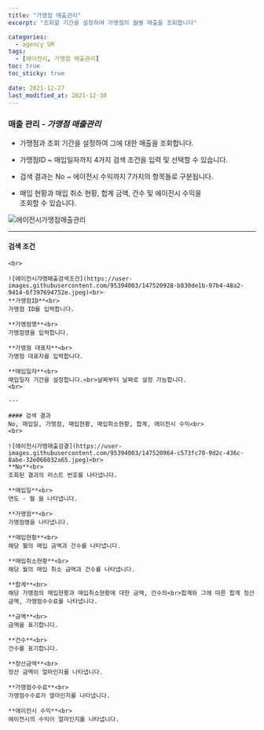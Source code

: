 ```yaml
---
title: "가맹점 매출관리"
excerpt: "조회할 기간을 설정하여 가맹점의 월별 매출을 조회합니다"

categories:
  - agency SM
tags:
  - [에이전시, 가맹점 매출관리]
toc: true
toc_sticky: true
 
date: 2021-12-27
last_modified_at: 2021-12-30
---
```

### 매출 관리 - *가맹점 매출관리*
- 가맹점과 조회 기간을 설정하여 그에 대한 매출을 조회합니다.

- 가맹점ID ~ 매입일자까지 4가지 검색 조건을 입력 및 선택할 수 있습니다.

- 검색 결과는 No ~ 에이전시 수익까지 7가지의 항목들로 구분됩니다.

- 매입 현황과 매입 취소 현황, 합계 금액, 건수 및 에이전시 수익을<br>조회할 수 있습니다.

![에이전시가맹점매출관리](https://user-images.githubusercontent.com/95394003/147520676-e8af30c6-84a8-419c-963b-dd0bc2fc5100.jpeg)
<br>

---

#### 검색 조건
```가맹점ID, 가맹점명, 가맹점 대표자, 매입일자<br>
<br>

![에이전시가맹매출검색조건](https://user-images.githubusercontent.com/95394003/147520928-b830de1b-97b4-48a2-9414-6f397694752e.jpeg)<br>
**가맹점ID**<br>
가맹점 ID를 입력합니다.

**가멩점명**<br>
가맹점명을 입력합니다.

**가맹점 대표자**<br>
가맹점 대표자를 입력합니다.

**매입일자**<br>
매입일자 기간을 설정합니다.<br>날짜부터 날짜로 설정 가능합니다.
<br>

---

#### 검색 결과
No, 매입일, 가맹점, 매입현황, 매입취소현황, 합계, 에이전시 수익<br>
<br>

![에이전시가맹매출검결](https://user-images.githubusercontent.com/95394003/147520964-c573fc70-9d2c-436c-8abe-32e066032a65.jpeg)<br>
**No**<br>
조회된 결과의 리스트 번호를 나타냅니다.

**매입일**<br>
연도 - 월 을 나타냅니다.

**가맹점**<br>
가맹점명을 나타냅니다.

**매입현황**<br>
해당 월의 매입 금액과 건수를 나타냅니다.

**매입취소현황**<br>
해당 월의 매입 취소 금액과 건수를 나타냅니다.

**합계**<br>
해당 가맹점의 매입현황과 매입취소현황에 대한 금액, 건수의<br>합계와 그에 따른 합계 정산금액, 가맹점수수료를 나타냅니다.

**금액**<br>
금액을 표기합니다.

**건수**<br>
건수를 표기합니다.

**정산금액**<br>
정산 금액이 얼마인지를 나타냅니다.

**가맹점수수료**<br>
가맹점수수료가 얼마인지를 나타냅니다.

**에이전시 수익**<br>
에이전시의 수익이 얼마인지를 나타냅니다.
